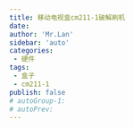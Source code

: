 ```yaml
--- 
title: 移动电视盒cm211-1破解刷机
date: 
author: 'Mr.Lan'
sidebar: 'auto'
categories: 
 - 硬件
tags: 
 - 盒子
 - cm211-1
publish: false
# autoGroup-1: 
# autoPrev: 
---
```

